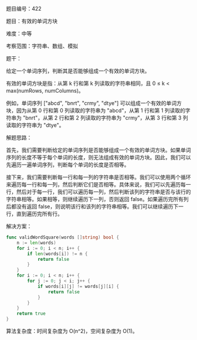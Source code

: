题目编号：422

题目：有效的单词方块

难度：中等

考察范围：字符串、数组、模拟

题干：

给定一个单词序列，判断其是否能够组成一个有效的单词方块。

有效的单词方块是指：从第 k 行和第 k 列读取的字符串相同，且 0 ≤ k < max(numRows, numColumns)。

例如，单词序列 ["abcd", "bnrt", "crmy", "dtye"] 可以组成一个有效的单词方块，因为从第 0 行和第 0 列读取的字符串为 "abcd"，从第 1 行和第 1 列读取的字符串为 "bnrt"，从第 2 行和第 2 列读取的字符串为 "crmy"，从第 3 行和第 3 列读取的字符串为 "dtye"。

解题思路：

首先，我们需要判断给定的单词序列是否能够组成一个有效的单词方块。如果单词序列的长度不等于每个单词的长度，则无法组成有效的单词方块。因此，我们可以先遍历一遍单词序列，判断每个单词的长度是否相等。

接下来，我们需要判断每一行和每一列的字符串是否相等。我们可以使用两个循环来遍历每一行和每一列，然后判断它们是否相等。具体来说，我们可以先遍历每一行，然后对于每一行，我们可以遍历每一列，然后判断该列的字符串是否与该行的字符串相等。如果相等，则继续遍历下一列，否则返回 false。如果遍历完所有列后都没有返回 false，则说明该行和该列的字符串相等。我们可以继续遍历下一行，直到遍历完所有行。

解决方案：

```go
func validWordSquare(words []string) bool {
    n := len(words)
    for i := 0; i < n; i++ {
        if len(words[i]) != n {
            return false
        }
    }
    for i := 0; i < n; i++ {
        for j := 0; j < i; j++ {
            if words[i][j] != words[j][i] {
                return false
            }
        }
    }
    return true
}
```

算法复杂度：时间复杂度为 O(n^2)，空间复杂度为 O(1)。